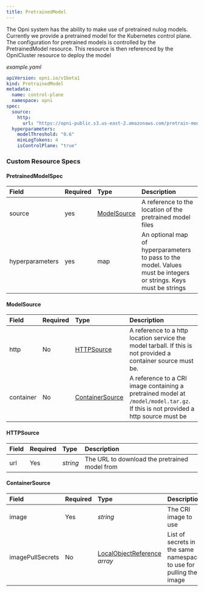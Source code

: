 ```yaml
---
title: PretrainedModel
---
```

The Opni system has the ability to make use of pretrained nulog models.  Currently we provide a pretrained model for the Kubernetes control plane.  The configuration for pretrained models is controlled by the PretrainedModel resource.  This resource is then referenced by the OpniCluster resource to deploy the model

*example.yaml*
```yaml
apiVersion: opni.io/v1beta1
kind: PretrainedModel
metadata:
  name: control-plane
  namespace: opni
spec:
  source:
    http:
      url: "https://opni-public.s3.us-east-2.amazonaws.com/pretrain-models/control-plane-model-v0.1.2.zip"
  hyperparameters:
    modelThreshold: "0.6"
    minLogTokens: 4
    isControlPlane: "true"
```

### Custom Resource Specs

#### PretrainedModelSpec

| Field | Required | Type | Description |
|:------|:---------|:-----|:------------| 
| source | yes | [ModelSource](#modelsource) | A reference to the location of the pretrained model files |
| hyperparameters | yes | map | An optional map of hyperparameters to pass to the model.  Values must be integers or strings.  Keys must be strings |

#### ModelSource

| Field | Required | Type | Description |
|:------|:---------|:-----|:------------| 
| http | No | [HTTPSource](#httpsource) | A reference to a http location service the model tarball.  If this is not provided a container source must be. |
| container | No | [ContainerSource](#containersource) | A reference to a CRI image containing a pretrained model at `/model/model.tar.gz`.  If this is not provided a http source must be |

#### HTTPSource

| Field | Required | Type | Description |
|:------|:---------|:-----|:------------| 
| url | Yes | *string* | The URL to download the pretrained model from |

#### ContainerSource

| Field | Required | Type | Description |
|:------|:---------|:-----|:------------| 
| image | Yes | *string* | The CRI image to use |
| imagePullSecrets | No | [LocalObjectReference](https://kubernetes.io/docs/reference/generated/kubernetes-api/v1.22/#localobjectreference-v1-core) *array* | List of secrets in the same namespace to use for pulling the image |